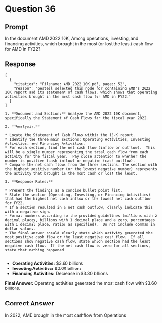 # Question 36

## Prompt

In the document AMD 2022 10K, Among operations, investing, and financing activities, which brought in the most (or lost the least) cash flow for AMD in FY22?

## Response

```results
[
  {
    "citation": "Filename: AMD_2022_10K.pdf, pages: 52",
    "reason": "Gestell selected this node for containing AMD's 2022 10K report and its statement of cash flows, which shows that operating activities brought in the most cash flow for AMD in FY22."
  }
]
```

```cot
1. **Document and Section:** Analyze the AMD 2022 10K document, specifically the Statement of Cash Flows for the fiscal year 2022.

2. **Analysis:**

* Locate the Statement of Cash Flows within the 10-K report.
* Identify the three main sections: Operating Activities, Investing Activities, and Financing Activities.
* For each section, find the net cash flow (inflow or outflow).  This will be a single number representing the total cash flow from each activity for the fiscal year.  Pay close attention to whether the number is positive (cash inflow) or negative (cash outflow).
* Compare the net cash flows from the three sections. The section with the highest positive number (or the lowest negative number) represents the activity that brought in the most cash or lost the least.

3. **Response Rules:**

* Present the findings as a concise bullet point list.
* State the section (Operating, Investing, or Financing Activities) that had the highest net cash inflow or the lowest net cash outflow for FY22.
* If a section resulted in a net cash outflow, clearly indicate this with a negative sign.
* Format numbers according to the provided guidelines (millions with 2 decimal places, billions with 1 decimal place and a zero, percentages with 1 decimal place, ratios as specified).  Do not include commas in dollar values.
* The final answer should clearly state which activity generated the most positive cash flow or the least negative cash flow.  If all sections show negative cash flow, state which section had the least negative cash flow.  If the net cash flow is zero for all sections, state that nothing happened.


```

- **Operating Activities:** $3.60 billions
- **Investing Activities:** $2.00 billions
- **Financing Activities:** Decrease in $3.30 billions

**Final Answer:** Operating activities generated the most cash flow with $3.60 billions.

## Correct Answer

In 2022, AMD brought in the most cashflow from Operations
